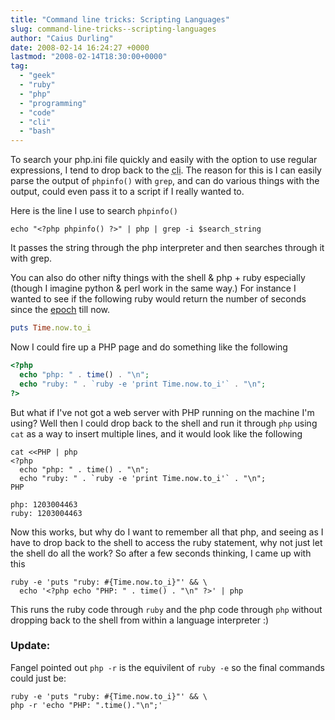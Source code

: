 ```yaml
---
title: "Command line tricks: Scripting Languages"
slug: command-line-tricks--scripting-languages
author: "Caius Durling"
date: 2008-02-14 16:24:27 +0000
lastmod: "2008-02-14T18:30:00+0000"
tag:
  - "geek"
  - "ruby"
  - "php"
  - "programming"
  - "code"
  - "cli"
  - "bash"
---
```


To search your php.ini file quickly and easily with the option to use regular expressions, I tend to drop back to the <acronym title="command line interface">cli</acronym>.  The reason for this is I can easily parse the output of `phpinfo()` with `grep`, and can do various things with the output, could even pass it to a script if I really wanted to.

Here is the line I use to search `phpinfo()`

```shell
echo "<?php phpinfo() ?>" | php | grep -i $search_string
```

It passes the string through the php interpreter and then searches through it with grep.

You can also do other nifty things with the shell & php + ruby especially (though I imagine python & perl work in the same way.) For instance I wanted to see if the following ruby would return the number of seconds since the [epoch][] till now.

[epoch]: http:/en.wikipedia.org/wiki/Unix_Time

```ruby
puts Time.now.to_i
```

Now I could fire up a PHP page and do something like the following

```php
<?php
  echo "php: " . time() . "\n";
  echo "ruby: " . `ruby -e 'print Time.now.to_i'` . "\n";
?>
```

But what if I've not got a web server with PHP running on the machine I'm using? Well then I could drop back to the shell and run it through `php` using `cat` as a way to insert multiple lines, and it would look like the following

```shell
cat <<PHP | php
<?php
  echo "php: " . time() . "\n";
  echo "ruby: " . `ruby -e 'print Time.now.to_i'` . "\n";
PHP

php: 1203004463
ruby: 1203004463
```

Now this works, but why do I want to remember all that php, and seeing as I have to drop back to the shell to access the ruby statement, why not just let the shell do all the work? So after a few seconds thinking, I came up with this

```shell
ruby -e 'puts "ruby: #{Time.now.to_i}"' && \
  echo '<?php echo "PHP: " . time() . "\n" ?>' | php
```

This runs the ruby code through `ruby` and the php code through `php` without dropping back to the shell from within a language interpreter :)

### Update:

Fangel pointed out `php -r` is the equivilent of `ruby -e` so the final commands could just be:

```shell
ruby -e 'puts "ruby: #{Time.now.to_i}"' && \
php -r 'echo "PHP: ".time()."\n";'
```
